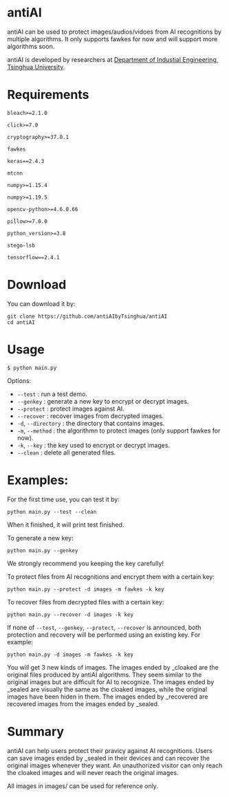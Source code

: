 # antiAI
antiAI can be used to protect images/audios/vidoes from AI recognitions by multiple algorithms. It only supports fawkes for now and will support more algorithms soon.

antiAI is developed by researchers at [Department of Industial Engineering, Tsinghua University](https://www.ie.tsinghua.edu.cn/).

# Requirements
`bleach>=2.1.0`

`click>=7.0`

`cryptography>=37.0.1`

`fawkes`

`keras==2.4.3`

`mtcnn`

`numpy>=1.15.4`

`numpy>=1.19.5`

`opencv-python>=4.6.0.66`

`pillow>=7.0.0`

`python_version>=3.8`

`stego-lsb`

`tensorflow==2.4.1`

# Download
You can download it by:

    git clone https://github.com/antiAIbyTsinghua/antiAI
    cd antiAI

# Usage
`$ python main.py`

Options:

* `--test`    : run a test demo.
* `--genkey`  : generate a new key to encrypt or decrypt images.
* `--protect` : protect images against AI.
* `--recover` : recover images from decrypted images.
* `-d`, `--directory` : the directory that contains images.
* `-m`, `--method` : the algorithmn to protect images (only support fawkes for now).
* `-k`, `--key` : the key used to encrypt or decrypt images.
* `--clean`   : delete all generated files.

# Examples:
For the first time use, you can test it by:

    python main.py --test --clean

When it finished, it will print test finished.

To generate a new key:

    python main.py --genkey

We strongly recommend you keeping the key carefully!

To protect files from AI recognitions and encrypt them with a certain key:

    python main.py --protect -d images -m fawkes -k key

To recover files from decrypted files with a certain key:

    python main.py --recover -d images -k key

If none of `--test`, `--genkey`, `--protect`, `--recover` is announced, both protection and recovery will be performed using an existing key. For example:

    python main.py -d images -m fawkes -k key

You will get 3 new kinds of images. The images ended by _cloaked are the original files produced by antiAI algorithms. They seem similar to the original images but are difficult for AI to recognize. The images ended by _sealed are visually the same as the cloaked images, while the original images have been hiden in them. The images ended by _recovered are recovered images from the images ended by _sealed.

# Summary
antiAI can help users protect their pravicy against AI recognitions. Users can save images ended by _sealed in their devices and can recover the original images whenever they want. An unauthorized visitor can only reach the cloaked images and will never reach the original images.

All images in images/ can be used for reference only.
